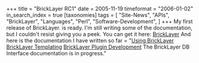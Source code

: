 +++
title = "BrickLayer RC1"
date = 2005-11-19
timeformat = "2006-01-02"
in_search_index = true
[taxonomies]
tags = [
	"Site-News",
	"APIs",
	"BrickLayer",
	"Languages",
	"Perl",
	"Software-Development",
]
+++
My first release of BrickLayer. is ready. I'm still writing some of the documentation, but I couldn't resist giving you a peek. You can get it here: <a href="http://jeremy.marzhillstudios.com/bricklayer/BrickLayer_RC1.tar.gz">BrickLayer</a> And here is the documentation I have written so far = "<a href="http://jeremy.marzhillstudios.com/bricklayer/UsingBrickLayer.html">Using BrickLayer</a> <a href="http://jeremy.marzhillstudios.com/bricklayer/BrickLayerTemplating.html">BrickLayer Templating</a> <a href="http://jeremy.marzhillstudios.com/bricklayer/BricklayerPluginDevelopment.html">BrickLayer Plugin Development</a> The BrickLayer DB Interface documentation is in progress."
